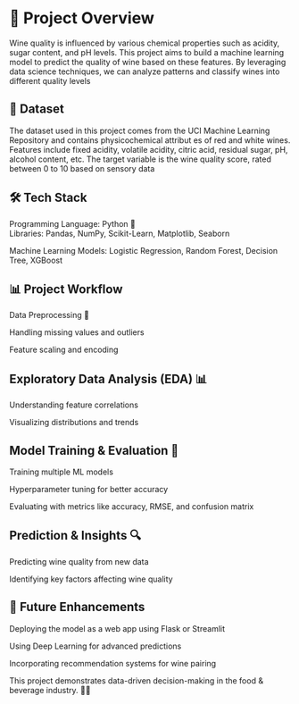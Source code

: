  # **📌 Project Overview** # 

Wine quality is influenced by various chemical properties such as acidity, sugar content, and pH levels. This project aims to build a machine learning model to predict the quality of wine based on these features. By leveraging data science techniques, we can analyze patterns and classify wines into different quality levels 
      
## **📂 Dataset** ##        
The dataset used in this project comes from the UCI Machine Learning Repository and contains physicochemical attribut es of red and white wines.  
Features include fixed acidity, volatile acidity, citric acid, residual sugar, pH, alcohol content, etc. 
The target variable is the wine quality score, rated between 0 to 10 based on sensory data 
    
## **🛠️ Tech Stack** ##   
     
Programming Language: Python 🐍    
Libraries: Pandas, NumPy, Scikit-Learn, Matplotlib, Seaborn

Machine Learning Models: Logistic Regression, Random Forest, Decision Tree, XGBoost

## **📊 Project Workflow** ##

Data Preprocessing 🧹

Handling missing values and outliers

Feature scaling and encoding

## **Exploratory Data Analysis (EDA) 📊** ##

Understanding feature correlations

Visualizing distributions and trends


## **Model Training & Evaluation 🤖** ##

Training multiple ML models

Hyperparameter tuning for better accuracy

Evaluating with metrics like accuracy, RMSE, and confusion matrix


## **Prediction & Insights 🔍** ##

Predicting wine quality from new data

Identifying key factors affecting wine quality


## **🚀 Future Enhancements** ##

Deploying the model as a web app using Flask or Streamlit

Using Deep Learning for advanced predictions

Incorporating recommendation systems for wine pairing

This project demonstrates data-driven decision-making in the food & beverage industry. 🍷✨
